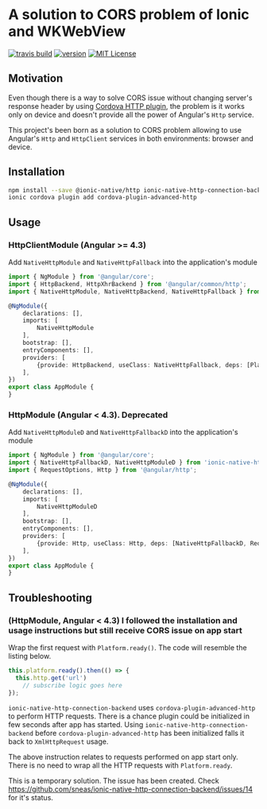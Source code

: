 # A solution to CORS problem of Ionic and WKWebView

[![travis build](https://img.shields.io/travis/sneas/ionic-native-http-connection-backend.svg?style=flat-square&maxAge=2592000)](https://travis-ci.org/sneas/ionic-native-http-connection-backend)
[![version](https://img.shields.io/npm/v/ionic-native-http-connection-backend.svg?style=flat-square)](http://npm.im/ionic-native-http-connection-backend)
[![MIT License](https://img.shields.io/npm/l/component-library.svg?style=flat-square)](http://opensource.org/licenses/MIT)

## Motivation

Even though there is a way to solve CORS issue without changing server's response header by using [Cordova HTTP plugin](https://ionicframework.com/docs/native/http/), the problem is it works only on device and doesn't provide all the power of Angular's `Http` service.

This project's been born as a solution to CORS problem allowing to use Angular's `Http` and `HttpClient` services in both environments: browser and device.

## Installation

```bash
npm install --save @ionic-native/http ionic-native-http-connection-backend
ionic cordova plugin add cordova-plugin-advanced-http
```

## Usage

### HttpClientModule (Angular >= 4.3)

Add `NativeHttpModule` and `NativeHttpFallback` into the application's module

```typescript
import { NgModule } from '@angular/core';
import { HttpBackend, HttpXhrBackend } from '@angular/common/http';
import { NativeHttpModule, NativeHttpBackend, NativeHttpFallback } from 'ionic-native-http-connection-backend';

@NgModule({
    declarations: [],
    imports: [
        NativeHttpModule
    ],
    bootstrap: [],
    entryComponents: [],
    providers: [
        {provide: HttpBackend, useClass: NativeHttpFallback, deps: [Platform, NativeHttpBackend, HttpXhrBackend]},
    ],
})
export class AppModule {
}
```

### HttpModule (Angular < 4.3). Deprecated

Add `NativeHttpModuleD` and `NativeHttpFallbackD` into the application's module

```typescript
import { NgModule } from '@angular/core';
import { NativeHttpFallbackD, NativeHttpModuleD } from 'ionic-native-http-connection-backend';
import { RequestOptions, Http } from '@angular/http';

@NgModule({
    declarations: [],
    imports: [
        NativeHttpModuleD
    ],
    bootstrap: [],
    entryComponents: [],
    providers: [
        {provide: Http, useClass: Http, deps: [NativeHttpFallbackD, RequestOptions]}
    ],
})
export class AppModule {
}
```

## Troubleshooting

### (HttpModule, Angular < 4.3) I followed the installation and usage instructions but still receive CORS issue on app start

Wrap the first request with `Platform.ready()`. The code will resemble the listing below.

```typescript
this.platform.ready().then(() => {
  this.http.get('url')
    // subscribe logic goes here
});
```

`ionic-native-http-connection-backend` uses `cordova-plugin-advanced-http` to perform HTTP requests. There is a chance plugin could be initialized in few seconds after app has started. Using `ionic-native-http-connection-backend` before `cordova-plugin-advanced-http` has been initialized falls it back to `XmlHttpRequest` usage.

The above instruction relates to requests performed on app start only. There is no need to wrap all the HTTP requests with `Platform.ready`.

This is a temporary solution. The issue has been created. Check https://github.com/sneas/ionic-native-http-connection-backend/issues/14 for it's status.